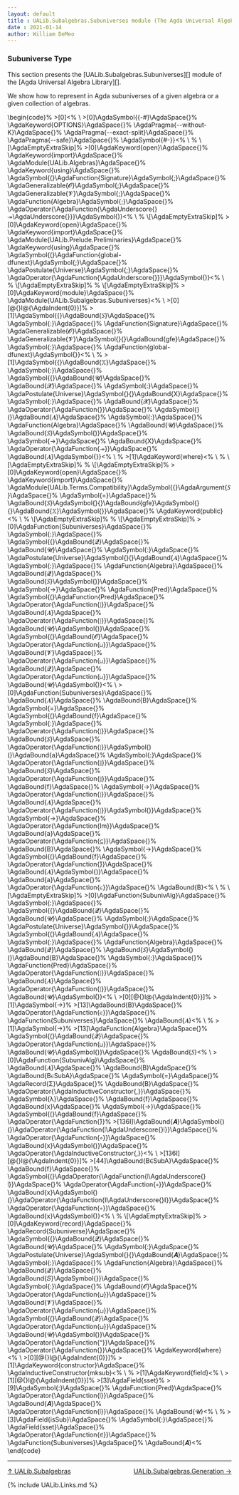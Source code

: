 ```yaml
---
layout: default
title : UALib.Subalgebras.Subuniverses module (The Agda Universal Algebra Library)
date : 2021-01-14
author: William DeMeo
---
```


### <a id="subuniverse-type">Subuniverse Type</a>

This section presents the [UALib.Subalgebras.Subuniverses][] module of the [Agda Universal Algebra Library][].

We show how to represent in Agda subuniverses of a given algebra or a given collection of algebras.

\begin{code}%
\>[0]\<%
\\
\>[0]\AgdaSymbol{\{-\#}\AgdaSpace{}%
\AgdaKeyword{OPTIONS}\AgdaSpace{}%
\AgdaPragma{--without-K}\AgdaSpace{}%
\AgdaPragma{--exact-split}\AgdaSpace{}%
\AgdaPragma{--safe}\AgdaSpace{}%
\AgdaSymbol{\#-\}}\<%
\\
%
\\[\AgdaEmptyExtraSkip]%
\>[0]\AgdaKeyword{open}\AgdaSpace{}%
\AgdaKeyword{import}\AgdaSpace{}%
\AgdaModule{UALib.Algebras}\AgdaSpace{}%
\AgdaKeyword{using}\AgdaSpace{}%
\AgdaSymbol{(}\AgdaFunction{Signature}\AgdaSymbol{;}\AgdaSpace{}%
\AgdaGeneralizable{𝓞}\AgdaSymbol{;}\AgdaSpace{}%
\AgdaGeneralizable{𝓥}\AgdaSymbol{;}\AgdaSpace{}%
\AgdaFunction{Algebra}\AgdaSymbol{;}\AgdaSpace{}%
\AgdaOperator{\AgdaFunction{\AgdaUnderscore{}↠\AgdaUnderscore{}}}\AgdaSymbol{)}\<%
\\
%
\\[\AgdaEmptyExtraSkip]%
\>[0]\AgdaKeyword{open}\AgdaSpace{}%
\AgdaKeyword{import}\AgdaSpace{}%
\AgdaModule{UALib.Prelude.Preliminaries}\AgdaSpace{}%
\AgdaKeyword{using}\AgdaSpace{}%
\AgdaSymbol{(}\AgdaFunction{global-dfunext}\AgdaSymbol{;}\AgdaSpace{}%
\AgdaPostulate{Universe}\AgdaSymbol{;}\AgdaSpace{}%
\AgdaOperator{\AgdaFunction{\AgdaUnderscore{}̇}}\AgdaSymbol{)}\<%
\\
%
\\[\AgdaEmptyExtraSkip]%
%
\\[\AgdaEmptyExtraSkip]%
\>[0]\AgdaKeyword{module}\AgdaSpace{}%
\AgdaModule{UALib.Subalgebras.Subuniverses}\<%
\\
\>[0][@{}l@{\AgdaIndent{0}}]%
\>[1]\AgdaSymbol{\{}\AgdaBound{𝑆}\AgdaSpace{}%
\AgdaSymbol{:}\AgdaSpace{}%
\AgdaFunction{Signature}\AgdaSpace{}%
\AgdaGeneralizable{𝓞}\AgdaSpace{}%
\AgdaGeneralizable{𝓥}\AgdaSymbol{\}\{}\AgdaBound{gfe}\AgdaSpace{}%
\AgdaSymbol{:}\AgdaSpace{}%
\AgdaFunction{global-dfunext}\AgdaSymbol{\}}\<%
\\
%
\>[1]\AgdaSymbol{\{}\AgdaBound{𝕏}\AgdaSpace{}%
\AgdaSymbol{:}\AgdaSpace{}%
\AgdaSymbol{\{}\AgdaBound{𝓤}\AgdaSpace{}%
\AgdaBound{𝓧}\AgdaSpace{}%
\AgdaSymbol{:}\AgdaSpace{}%
\AgdaPostulate{Universe}\AgdaSymbol{\}\{}\AgdaBound{X}\AgdaSpace{}%
\AgdaSymbol{:}\AgdaSpace{}%
\AgdaBound{𝓧}\AgdaSpace{}%
\AgdaOperator{\AgdaFunction{̇}}\AgdaSpace{}%
\AgdaSymbol{\}(}\AgdaBound{𝑨}\AgdaSpace{}%
\AgdaSymbol{:}\AgdaSpace{}%
\AgdaFunction{Algebra}\AgdaSpace{}%
\AgdaBound{𝓤}\AgdaSpace{}%
\AgdaBound{𝑆}\AgdaSymbol{)}\AgdaSpace{}%
\AgdaSymbol{→}\AgdaSpace{}%
\AgdaBound{X}\AgdaSpace{}%
\AgdaOperator{\AgdaFunction{↠}}\AgdaSpace{}%
\AgdaBound{𝑨}\AgdaSymbol{\}}\<%
\\
%
\>[1]\AgdaKeyword{where}\<%
\\
%
\\[\AgdaEmptyExtraSkip]%
%
\\[\AgdaEmptyExtraSkip]%
\>[0]\AgdaKeyword{open}\AgdaSpace{}%
\AgdaKeyword{import}\AgdaSpace{}%
\AgdaModule{UALib.Terms.Compatibility}\AgdaSymbol{\{}\AgdaArgument{𝑆}\AgdaSpace{}%
\AgdaSymbol{=}\AgdaSpace{}%
\AgdaBound{𝑆}\AgdaSymbol{\}\{}\AgdaBound{gfe}\AgdaSymbol{\}\{}\AgdaBound{𝕏}\AgdaSymbol{\}}\AgdaSpace{}%
\AgdaKeyword{public}\<%
\\
%
\\[\AgdaEmptyExtraSkip]%
%
\\[\AgdaEmptyExtraSkip]%
\>[0]\AgdaFunction{Subuniverses}\AgdaSpace{}%
\AgdaSymbol{:}\AgdaSpace{}%
\AgdaSymbol{\{}\AgdaBound{𝓠}\AgdaSpace{}%
\AgdaBound{𝓤}\AgdaSpace{}%
\AgdaSymbol{:}\AgdaSpace{}%
\AgdaPostulate{Universe}\AgdaSymbol{\}(}\AgdaBound{𝑨}\AgdaSpace{}%
\AgdaSymbol{:}\AgdaSpace{}%
\AgdaFunction{Algebra}\AgdaSpace{}%
\AgdaBound{𝓠}\AgdaSpace{}%
\AgdaBound{𝑆}\AgdaSymbol{)}\AgdaSpace{}%
\AgdaSymbol{→}\AgdaSpace{}%
\AgdaFunction{Pred}\AgdaSpace{}%
\AgdaSymbol{(}\AgdaFunction{Pred}\AgdaSpace{}%
\AgdaOperator{\AgdaFunction{∣}}\AgdaSpace{}%
\AgdaBound{𝑨}\AgdaSpace{}%
\AgdaOperator{\AgdaFunction{∣}}\AgdaSpace{}%
\AgdaBound{𝓤}\AgdaSymbol{)}\AgdaSpace{}%
\AgdaSymbol{(}\AgdaBound{𝓞}\AgdaSpace{}%
\AgdaOperator{\AgdaFunction{⊔}}\AgdaSpace{}%
\AgdaBound{𝓥}\AgdaSpace{}%
\AgdaOperator{\AgdaFunction{⊔}}\AgdaSpace{}%
\AgdaBound{𝓠}\AgdaSpace{}%
\AgdaOperator{\AgdaFunction{⊔}}\AgdaSpace{}%
\AgdaBound{𝓤}\AgdaSymbol{)}\<%
\\
\>[0]\AgdaFunction{Subuniverses}\AgdaSpace{}%
\AgdaBound{𝑨}\AgdaSpace{}%
\AgdaBound{B}\AgdaSpace{}%
\AgdaSymbol{=}\AgdaSpace{}%
\AgdaSymbol{(}\AgdaBound{f}\AgdaSpace{}%
\AgdaSymbol{:}\AgdaSpace{}%
\AgdaOperator{\AgdaFunction{∣}}\AgdaSpace{}%
\AgdaBound{𝑆}\AgdaSpace{}%
\AgdaOperator{\AgdaFunction{∣}}\AgdaSymbol{)(}\AgdaBound{a}\AgdaSpace{}%
\AgdaSymbol{:}\AgdaSpace{}%
\AgdaOperator{\AgdaFunction{∥}}\AgdaSpace{}%
\AgdaBound{𝑆}\AgdaSpace{}%
\AgdaOperator{\AgdaFunction{∥}}\AgdaSpace{}%
\AgdaBound{f}\AgdaSpace{}%
\AgdaSymbol{→}\AgdaSpace{}%
\AgdaOperator{\AgdaFunction{∣}}\AgdaSpace{}%
\AgdaBound{𝑨}\AgdaSpace{}%
\AgdaOperator{\AgdaFunction{∣}}\AgdaSymbol{)}\AgdaSpace{}%
\AgdaSymbol{→}\AgdaSpace{}%
\AgdaOperator{\AgdaFunction{Im}}\AgdaSpace{}%
\AgdaBound{a}\AgdaSpace{}%
\AgdaOperator{\AgdaFunction{⊆}}\AgdaSpace{}%
\AgdaBound{B}\AgdaSpace{}%
\AgdaSymbol{→}\AgdaSpace{}%
\AgdaSymbol{(}\AgdaBound{f}\AgdaSpace{}%
\AgdaOperator{\AgdaFunction{̂}}\AgdaSpace{}%
\AgdaBound{𝑨}\AgdaSymbol{)}\AgdaSpace{}%
\AgdaBound{a}\AgdaSpace{}%
\AgdaOperator{\AgdaFunction{∈}}\AgdaSpace{}%
\AgdaBound{B}\<%
\\
%
\\[\AgdaEmptyExtraSkip]%
\>[0]\AgdaFunction{SubunivAlg}\AgdaSpace{}%
\AgdaSymbol{:}\AgdaSpace{}%
\AgdaSymbol{\{}\AgdaBound{𝓠}\AgdaSpace{}%
\AgdaBound{𝓤}\AgdaSpace{}%
\AgdaSymbol{:}\AgdaSpace{}%
\AgdaPostulate{Universe}\AgdaSymbol{\}}\AgdaSpace{}%
\AgdaSymbol{(}\AgdaBound{𝑨}\AgdaSpace{}%
\AgdaSymbol{:}\AgdaSpace{}%
\AgdaFunction{Algebra}\AgdaSpace{}%
\AgdaBound{𝓠}\AgdaSpace{}%
\AgdaBound{𝑆}\AgdaSymbol{)(}\AgdaBound{B}\AgdaSpace{}%
\AgdaSymbol{:}\AgdaSpace{}%
\AgdaFunction{Pred}\AgdaSpace{}%
\AgdaOperator{\AgdaFunction{∣}}\AgdaSpace{}%
\AgdaBound{𝑨}\AgdaSpace{}%
\AgdaOperator{\AgdaFunction{∣}}\AgdaSpace{}%
\AgdaBound{𝓤}\AgdaSymbol{)}\<%
\\
\>[0][@{}l@{\AgdaIndent{0}}]%
\>[1]\AgdaSymbol{→}%
\>[13]\AgdaBound{B}\AgdaSpace{}%
\AgdaOperator{\AgdaFunction{∈}}\AgdaSpace{}%
\AgdaFunction{Subuniverses}\AgdaSpace{}%
\AgdaBound{𝑨}\<%
\\
%
\>[1]\AgdaSymbol{→}%
\>[13]\AgdaFunction{Algebra}\AgdaSpace{}%
\AgdaSymbol{(}\AgdaBound{𝓠}\AgdaSpace{}%
\AgdaOperator{\AgdaFunction{⊔}}\AgdaSpace{}%
\AgdaBound{𝓤}\AgdaSymbol{)}\AgdaSpace{}%
\AgdaBound{𝑆}\<%
\\
\>[0]\AgdaFunction{SubunivAlg}\AgdaSpace{}%
\AgdaBound{𝑨}\AgdaSpace{}%
\AgdaBound{B}\AgdaSpace{}%
\AgdaBound{B∈SubA}\AgdaSpace{}%
\AgdaSymbol{=}\AgdaSpace{}%
\AgdaRecord{Σ}\AgdaSpace{}%
\AgdaBound{B}\AgdaSpace{}%
\AgdaOperator{\AgdaInductiveConstructor{,}}\AgdaSpace{}%
\AgdaSymbol{λ}\AgdaSpace{}%
\AgdaBound{f}\AgdaSpace{}%
\AgdaBound{x}\AgdaSpace{}%
\AgdaSymbol{→}\AgdaSpace{}%
\AgdaSymbol{(}\AgdaBound{f}\AgdaSpace{}%
\AgdaOperator{\AgdaFunction{̂}}%
\>[136I]\AgdaBound{𝑨}\AgdaSymbol{)(}\AgdaOperator{\AgdaFunction{∣\AgdaUnderscore{}∣}}\AgdaSpace{}%
\AgdaOperator{\AgdaFunction{∘}}\AgdaSpace{}%
\AgdaBound{x}\AgdaSymbol{)}\AgdaSpace{}%
\AgdaOperator{\AgdaInductiveConstructor{,}}\<%
\\
\>[136I][@{}l@{\AgdaIndent{0}}]%
\>[44]\AgdaBound{B∈SubA}\AgdaSpace{}%
\AgdaBound{f}\AgdaSpace{}%
\AgdaSymbol{(}\AgdaOperator{\AgdaFunction{∣\AgdaUnderscore{}∣}}\AgdaSpace{}%
\AgdaOperator{\AgdaFunction{∘}}\AgdaSpace{}%
\AgdaBound{x}\AgdaSymbol{)(}\AgdaOperator{\AgdaFunction{∥\AgdaUnderscore{}∥}}\AgdaSpace{}%
\AgdaOperator{\AgdaFunction{∘}}\AgdaSpace{}%
\AgdaBound{x}\AgdaSymbol{)}\<%
\\
%
\\[\AgdaEmptyExtraSkip]%
\>[0]\AgdaKeyword{record}\AgdaSpace{}%
\AgdaRecord{Subuniverse}\AgdaSpace{}%
\AgdaSymbol{\{}\AgdaBound{𝓠}\AgdaSpace{}%
\AgdaBound{𝓤}\AgdaSpace{}%
\AgdaSymbol{:}\AgdaSpace{}%
\AgdaPostulate{Universe}\AgdaSymbol{\}\{}\AgdaBound{𝑨}\AgdaSpace{}%
\AgdaSymbol{:}\AgdaSpace{}%
\AgdaFunction{Algebra}\AgdaSpace{}%
\AgdaBound{𝓠}\AgdaSpace{}%
\AgdaBound{𝑆}\AgdaSymbol{\}}\AgdaSpace{}%
\AgdaSymbol{:}\AgdaSpace{}%
\AgdaBound{𝓞}\AgdaSpace{}%
\AgdaOperator{\AgdaFunction{⊔}}\AgdaSpace{}%
\AgdaBound{𝓥}\AgdaSpace{}%
\AgdaOperator{\AgdaFunction{⊔}}\AgdaSpace{}%
\AgdaSymbol{(}\AgdaBound{𝓠}\AgdaSpace{}%
\AgdaOperator{\AgdaFunction{⊔}}\AgdaSpace{}%
\AgdaBound{𝓤}\AgdaSymbol{)}\AgdaSpace{}%
\AgdaOperator{\AgdaFunction{⁺}}\AgdaSpace{}%
\AgdaOperator{\AgdaFunction{̇}}\AgdaSpace{}%
\AgdaKeyword{where}\<%
\\
\>[0][@{}l@{\AgdaIndent{0}}]%
\>[1]\AgdaKeyword{constructor}\AgdaSpace{}%
\AgdaInductiveConstructor{mksub}\<%
\\
%
\>[1]\AgdaKeyword{field}\<%
\\
\>[1][@{}l@{\AgdaIndent{0}}]%
\>[3]\AgdaField{sset}%
\>[9]\AgdaSymbol{:}\AgdaSpace{}%
\AgdaFunction{Pred}\AgdaSpace{}%
\AgdaOperator{\AgdaFunction{∣}}\AgdaSpace{}%
\AgdaBound{𝑨}\AgdaSpace{}%
\AgdaOperator{\AgdaFunction{∣}}\AgdaSpace{}%
\AgdaBound{𝓤}\<%
\\
%
\>[3]\AgdaField{isSub}\AgdaSpace{}%
\AgdaSymbol{:}\AgdaSpace{}%
\AgdaField{sset}\AgdaSpace{}%
\AgdaOperator{\AgdaFunction{∈}}\AgdaSpace{}%
\AgdaFunction{Subuniverses}\AgdaSpace{}%
\AgdaBound{𝑨}\<%
\end{code}

-------------------------------

[↑ UALib.Subalgebras](UALib.Subalgebras.html)
<span style="float:right;">[UALib.Subalgebras.Generation →](UALib.Subalgebras.Generation.html)</span>

{% include UALib.Links.md %}
